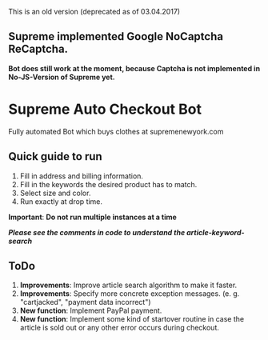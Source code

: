 This is an old version (deprecated as of 03.04.2017)

**Supreme implemented Google NoCaptcha ReCaptcha.**
-
**Bot does still work at the moment, because Captcha is not implemented in No-JS-Version of Supreme yet.**

# Supreme Auto Checkout Bot 
Fully automated Bot which buys clothes at supremenewyork.com

## Quick guide to run
1. Fill in address and billing information.
2. Fill in the keywords the desired product has to match.
3. Select size and color.
4. Run exactly at drop time.

**Important**: **Do not run multiple instances at a time**

**_Please see the comments in code to understand the article-keyword-search_**

## ToDo
1. **Improvements**: Improve article search algorithm to make it faster.
2. **Improvements**: Specify more concrete exception messages. (e. g. "cartjacked", "payment data incorrect")
3. **New function**: Implement PayPal payment.
4. **New function**: Implement some kind of startover routine in case the article is sold out or any other error occurs during checkout.
